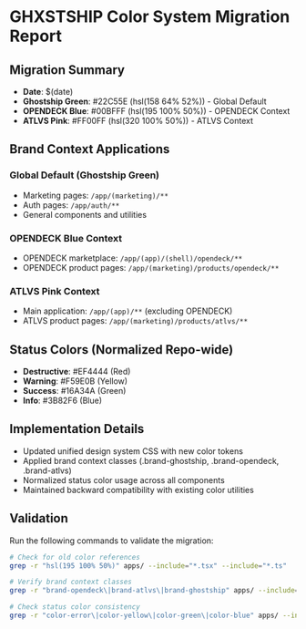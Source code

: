 # GHXSTSHIP Color System Migration Report

## Migration Summary
- **Date**: $(date)
- **Ghostship Green**: #22C55E (hsl(158 64% 52%)) - Global Default
- **OPENDECK Blue**: #00BFFF (hsl(195 100% 50%)) - OPENDECK Context
- **ATLVS Pink**: #FF00FF (hsl(320 100% 50%)) - ATLVS Context

## Brand Context Applications

### Global Default (Ghostship Green)
- Marketing pages: `/app/(marketing)/**`
- Auth pages: `/app/auth/**`
- General components and utilities

### OPENDECK Blue Context
- OPENDECK marketplace: `/app/(app)/(shell)/opendeck/**`
- OPENDECK product pages: `/app/(marketing)/products/opendeck/**`

### ATLVS Pink Context  
- Main application: `/app/(app)/**` (excluding OPENDECK)
- ATLVS product pages: `/app/(marketing)/products/atlvs/**`

## Status Colors (Normalized Repo-wide)
- **Destructive**: #EF4444 (Red)
- **Warning**: #F59E0B (Yellow)
- **Success**: #16A34A (Green)
- **Info**: #3B82F6 (Blue)

## Implementation Details
- Updated unified design system CSS with new color tokens
- Applied brand context classes (.brand-ghostship, .brand-opendeck, .brand-atlvs)
- Normalized status color usage across all components
- Maintained backward compatibility with existing color utilities

## Validation
Run the following commands to validate the migration:
```bash
# Check for old color references
grep -r "hsl(195 100% 50%)" apps/ --include="*.tsx" --include="*.ts"

# Verify brand context classes
grep -r "brand-opendeck\|brand-atlvs\|brand-ghostship" apps/ --include="*.tsx"

# Check status color consistency
grep -r "color-error\|color-yellow\|color-green\|color-blue" apps/ --include="*.tsx"
```
